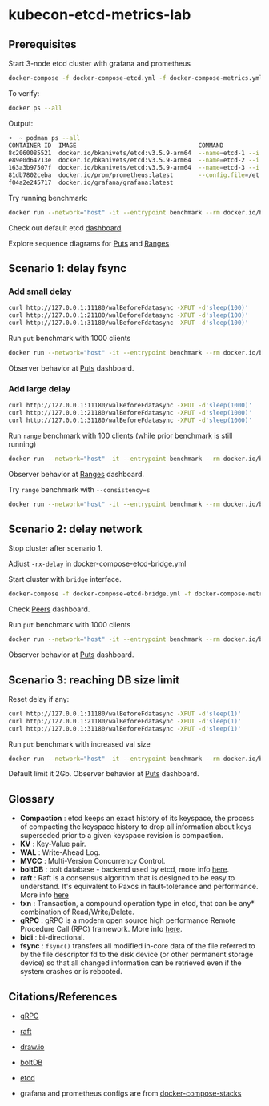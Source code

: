 # kubecon-etcd-metrics-lab

## Prerequisites

Start 3-node etcd cluster with grafana and prometheus
```bash
docker-compose -f docker-compose-etcd.yml -f docker-compose-metrics.yml up
```
To verify:
```bash
docker ps --all
```
Output:
```bash
➜  ~ podman ps --all
CONTAINER ID  IMAGE                                  COMMAND               CREATED         STATUS         PORTS                                              NAMES
8c2060085521  docker.io/bkanivets/etcd:v3.5.9-arm64  --name=etcd-1 --i...  26 seconds ago  Up 21 seconds  0.0.0.0:2379->2379/tcp, 0.0.0.0:11180->11180/tcp   kubecon-etcd-metrics-lab_etcd-1_1
e89e0d64213e  docker.io/bkanivets/etcd:v3.5.9-arm64  --name=etcd-2 --i...  25 seconds ago  Up 20 seconds  0.0.0.0:21180->11180/tcp, 0.0.0.0:22379->2379/tcp  kubecon-etcd-metrics-lab_etcd-2_1
163a3b97507f  docker.io/bkanivets/etcd:v3.5.9-arm64  --name=etcd-3 --i...  24 seconds ago  Up 19 seconds  0.0.0.0:31180->11180/tcp, 0.0.0.0:32379->2379/tcp  kubecon-etcd-metrics-lab_etcd-3_1
81db7802ceba  docker.io/prom/prometheus:latest       --config.file=/et...  23 seconds ago  Up 18 seconds  0.0.0.0:9090->9090/tcp                             kubecon-etcd-metrics-lab_prometheus_1
f04a2e245717  docker.io/grafana/grafana:latest                             21 seconds ago  Up 17 seconds  0.0.0.0:3000->3000/tcp                             kubecon-etcd-metrics-lab_grafana_1
```

Try running benchmark:
```bash
docker run --network="host" -it --entrypoint benchmark --rm docker.io/bkanivets/etcd:v3.5.9-arm64 --endpoints=127.0.0.1:2379,127.0.0.1:22379,127.0.0.1:32379 --clients=27 --conns=20 put --sequential-keys --key-space-size=100000 --total=100000
```

Check out default etcd [dashboard](http://localhost:3000/d/e3f3beda-14fe-47ad-a431-c8227c997a53/etcd-by-prometheus)

Explore sequence diagrams for [Puts](https://mermaid.live/edit#pako:eNqNVdmO2jAU_RXLTzMqiQhhCX5AoouqSt0E7YxURULGvgzRECfjOAwU8e-9DmsgZAov4S7nnLuFDRWJBMpoBi85KAEfI_6keRyqabIin3UqQhUqgp-UaxOJKOXKkKWPDvd5OQa9BB0qUDJU5wFghMwKp_sJHw9xFnPEZ-YaUaPV_Y5Srl1nWDZqF1Qwljlf-cJ9HH69KYSn6SIC_eDvdHxbCnFNFqPVfdSRgYcIXm_4IyVhVVH1lItnNLrvuRHzXysrMFQ8N4nK46mt36KVe-cMBu8qm8XIz9zc3VfmOIOygWUGVYCcmMRgE74ocUishLacx34jj07SJIP6FGdQrTItkvkim6RYeaSeztmPJM5FmYc5MvJqW01GwOWaiDlXVxoOoRZhP2FGxnx51Ls3IsXRjQ-TWbZWYiJzzU2UqEkGIlEyc39MC9yKYo9EpVJPSk-ViiSOI3Pq9xhMPd7NEe-qt4u5FtXll6dWtc2MDG1-hYJjiE0tL3Zpu8ouG3yxyIz8VhmfwRheatNOx1GH7wwutdjfkzQ3-34OpaytpqahRStHkOULfElF_M2e3lrrs2nveOtnXZ7SxXHaVqCkNFEZ_N85o2i5qDrntxJJkYlXeGvfLwbrVIz6Q7Hdd_cEEHFNvGYzzqqTncFV8t6wP5Ha89t9aYPGoGMeSfwP2liekJo5xBBSho-S6-eQhmqLcfZFOsajpszoHBo0TyU3h_8rymY4LLTii5iyDV1R1u65Hb_lt4Ou3wq8VqdB15Q5bbfZ6bS7_X7Q7_W6Xc_bNujfJEEADz1eP-gEvU4r6AW-5xdofwqnpdz-AxFKhD0) and [Ranges](https://mermaid.live/edit#pako:eNqFVMGOmzAQ_RXLp1YNKOAtJD4gVdo97KWVsu0eKqTIsScJChhqG5I0yr_XZstqYVmCL8jz3ps3M7YvmJcCMMUa_tQgOdxnbKdYkUq3KqZMxrOKSYMaoiruH5onUA2oYRQMF7qN-A_2twNtyhNasa1JJbLfW4Kyu_53m_t96I2WQ72AQIoPM7KqyjNQz6SPKBrO_RUw8ZzBsR_aMH6wim305-mlWFabUtbFxvl2lvoFe0nyZbRIaguUO_j0eZTlJf0Nqo21AWJtSsNy_1Hyjjgq7rK-dspmsnYfpYDTNMlLxp3qvDyuldVYZ04E9HsXr8m8QcHdJCg6qsxAa-WM-J7JG_bH5jTo2RjEUXsDHHB6MQfuj5SibakQML5HChqKfknNtjCh4CWDbMph_zfomxAf5p2obwW6zs10jVNnyvKrUmq40eHBCRvj3jqVdowiHzuVt4ioZWZyt9bASym0_2PTmnQC3cIzXIAqWCbsQ3Nxwik2eyggxdT-CqYOKU7l1eLcJXw6S46pUTXMcF0JZrpHCdMty7XdtXcY0ws-YRou_DmZLxfBPCKLuzCOyQyfMY1jP4yigERBtLwjJLrO8N-ytAJzf0m-hlEYBDFZxhYTtWq_26BLef0HJo_FLg)

## Scenario 1: delay fsync

### Add small delay
```bash
curl http://127.0.0.1:11180/walBeforeFdatasync -XPUT -d'sleep(100)'
curl http://127.0.0.1:21180/walBeforeFdatasync -XPUT -d'sleep(100)'
curl http://127.0.0.1:31180/walBeforeFdatasync -XPUT -d'sleep(100)'
```

Run `put` benchmark with 1000 clients
```bash
docker run --network="host" -it --entrypoint benchmark --rm docker.io/bkanivets/etcd:v3.5.9-arm64 --endpoints=127.0.0.1:2379,127.0.0.1:22379,127.0.0.1:32379 --clients=1000 --conns=1000 put --sequential-keys --key-space-size=100000 --total=100000
```
Observer behavior at [Puts](http://localhost:3000/d/ac2a8573-2a57-4b18-a9fd-d007b565f5e6/puts) dashboard.

### Add large delay
```bash
curl http://127.0.0.1:11180/walBeforeFdatasync -XPUT -d'sleep(1000)'
curl http://127.0.0.1:21180/walBeforeFdatasync -XPUT -d'sleep(1000)'
curl http://127.0.0.1:31180/walBeforeFdatasync -XPUT -d'sleep(1000)'
```

Run `range` benchmark with 100 clients (while prior benchmark is still running)
```bash
docker run --network="host" -it --entrypoint benchmark --rm docker.io/bkanivets/etcd:v3.5.9-arm64 --endpoints=127.0.0.1:2379,127.0.0.1:22379,127.0.0.1:32379 --clients=100 --conns=100 range /
```

Observer behavior at [Ranges](http://localhost:3000/d/ad0da30b-2128-4455-8cef-31424b06b7b9/ranges) dashboard.

Try `range` benchmark with `--consistency=s`
```bash
docker run --network="host" -it --entrypoint benchmark --rm docker.io/bkanivets/etcd:v3.5.9-arm64 --endpoints=127.0.0.1:2379,127.0.0.1:22379,127.0.0.1:32379 --clients=100 --conns=100 --consistency=s range /
```

## Scenario 2: delay network

Stop cluster after scenario 1.

Adjust `-rx-delay` in docker-compose-etcd-bridge.yml

Start cluster with `bridge` interface.
```bash
docker-compose -f docker-compose-etcd-bridge.yml -f docker-compose-metrics.yml up
```

Check [Peers](http://localhost:3000/d/f3469871-37dd-4af7-acb1-ef0c1f7d5747/peers) dashboard.

Run `put` benchmark with 1000 clients
```bash
docker run --network="host" -it --entrypoint benchmark --rm docker.io/bkanivets/etcd:v3.5.9-arm64 --endpoints=127.0.0.1:2379,127.0.0.1:22379,127.0.0.1:32379 --clients=1000 --conns=1000 put --sequential-keys --key-space-size=100000 --total=100000
```
Observer behavior at [Puts](http://localhost:3000/d/ac2a8573-2a57-4b18-a9fd-d007b565f5e6/puts) dashboard.


## Scenario 3: reaching DB size limit
Reset delay if any:
```bash
curl http://127.0.0.1:11180/walBeforeFdatasync -XPUT -d'sleep(1)'
curl http://127.0.0.1:21180/walBeforeFdatasync -XPUT -d'sleep(1)'
curl http://127.0.0.1:31180/walBeforeFdatasync -XPUT -d'sleep(1)'
```

Run `put` benchmark with increased val size
```bash
docker run --network="host" -it --entrypoint benchmark --rm docker.io/bkanivets/etcd:v3.5.9-arm64 --endpoints=127.0.0.1:2379,127.0.0.1:22379,127.0.0.1:32379 --clients=100 --conns=100 put --sequential-keys --val-size=10000 --key-space-size=100000 --total=10000000
```

Default limit it 2Gb. Observer behavior at [Puts](http://localhost:3000/d/ac2a8573-2a57-4b18-a9fd-d007b565f5e6/puts) dashboard.


## Glossary

- **Compaction** : etcd keeps an exact history of its keyspace, the process of compacting the keyspace history to drop all information about keys superseded prior to a given keyspace revision is compaction.
- **KV** : Key-Value pair.
- **WAL** : Write-Ahead Log.
- **MVCC** : Multi-Version Concurrency Control.
- **boltDB** : bolt database - backend used by etcd, more info [here](https://github.com/boltdb/bolt).
- **raft** : Raft is a consensus algorithm that is designed to be easy to understand. It's equivalent to Paxos in fault-tolerance and performance. More info [here](https://raft.github.io)
- **txn** : Transaction, a compound operation type in etcd, that can be any* combination of Read/Write/Delete.
- **gRPC** : gRPC is a modern open source high performance Remote Procedure Call (RPC) framework. More info [here](https://grpc.io/).
- **bidi** : bi-directional.
- **fsync** : `fsync()` transfers all modified in-core data of the file referred to by the file descriptor fd to the disk device (or other permanent storage device) so that all changed information can be retrieved even if the system crashes or is rebooted.

## Citations/References

- [gRPC](https://grpc.io)
- [raft](https://raft.github.io/)
- [draw.io](https://draw.io)
- [boltDB](https://github.com/boltdb/bolt.git)
- [etcd](https://etcd.io/)

- grafana and prometheus configs are from [docker-compose-stacks](https://github.com/ninadingole/docker-compose-stacks)
